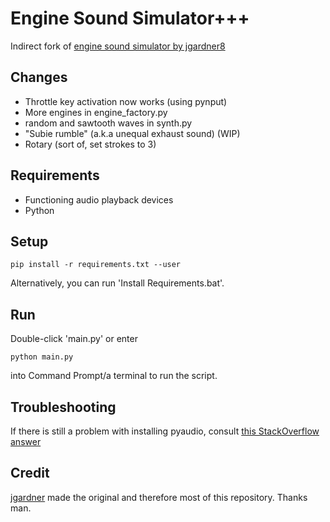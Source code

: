 # Engine Sound Simulator+++

Indirect fork of [engine sound simulator by jgardner8](https://github.com/jgardner8/engine-sound-simulator "Original repository")

## Changes
* Throttle key activation now works (using pynput)
* More engines in engine_factory.py
* random and sawtooth waves in synth.py
* "Subie rumble" (a.k.a unequal exhaust sound) (WIP)
* Rotary (sort of, set strokes to 3)
## Requirements
* Functioning audio playback devices
* Python
## Setup
```
pip install -r requirements.txt --user
```
Alternatively, you can run 'Install Requirements.bat'.
## Run
Double-click 'main.py' or enter
```
python main.py
```
into Command Prompt/a terminal to run the script.
## Troubleshooting
If there is still a problem with installing pyaudio, consult [this StackOverflow answer](https://stackoverflow.com/a/55630212/13015676)
## Credit
[jgardner](https://github.com/jgardner8 "Original Creator") made the original and therefore most of this repository. Thanks man.
